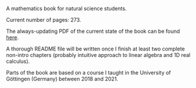 A mathematics book for natural science students.

Current number of pages: 273.

The always-updating PDF of the current state of the book can be found [here](https://github.com/pelegs/maths_book/blob/main/bookmain.pdf).

A thorough README file will be written once I finish at least two complete non-intro chapters (probably intuitive approach to linear algebra and 1D real calculus).

Parts of the book are based on a course I taught in the University of Göttingen (Germany) between 2018 and 2021.
